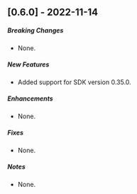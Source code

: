 ## [0.6.0] - 2022-11-14

##### Breaking Changes
* None.

##### New Features
* Added support for SDK version 0.35.0.

##### Enhancements
* None.

##### Fixes
* None.

##### Notes
* None.
